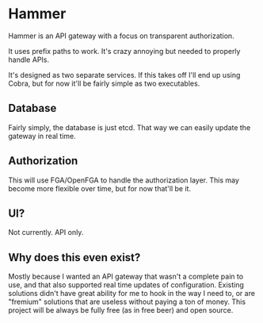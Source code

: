 # Hammer

Hammer is an API gateway with a focus on transparent authorization.

It uses prefix paths to work. It's crazy annoying but needed to properly handle
APIs.

It's designed as two separate services. If this takes off I'll end up using
Cobra, but for now it'll be fairly simple as two executables.

## Database

Fairly simply, the database is just etcd. That way we can easily update the
gateway in real time.

## Authorization

This will use FGA/OpenFGA to handle the authorization layer. This may become
more flexible over time, but for now that'll be it.

## UI?

Not currently. API only.

## Why does this even exist?

Mostly because I wanted an API gateway that wasn't a complete pain to use, and
that also supported real time updates of configuration. Existing solutions
didn't have great ability for me to hook in the way I need to, or are "fremium"
solutions that are useless without paying a ton of money. This project will be
always be fully free (as in free beer) and open source.
